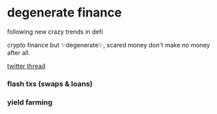 # degenerate finance
following new crazy trends in defi

crypto finance but ✨degenerate✨, scared money don't make no money after all.

[twitter thread](https://twitter.com/ghiliweld/status/1370199762813747200)

### flash txs (swaps & loans)

### yield farming
